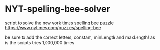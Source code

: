 # NYT-spelling-bee-solver

script to solve the new york times spelling bee puzzle https://www.nytimes.com/puzzles/spelling-bee

be sure to add the correct letters, constant, minLength and maxLength! 
as is the scripts tries 1,000,000 times

